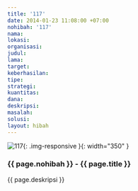 ```yaml
---
title: '117'
date: 2014-01-23 11:08:00 +07:00
nohibah: '117'
nama: 
lokasi: 
organisasi: 
judul: 
lama: 
target: 
keberhasilan: 
tipe: 
strategi: 
kuantitas: 
dana: 
deskripsi: 
masalah: 
solusi: 
layout: hibah
---
```


![117](/static/img/hibahcms/117.png){: .img-responsive }{: width="350" }

### {{ page.nohibah }} - {{ page.title }}

{{ page.deskripsi }}
